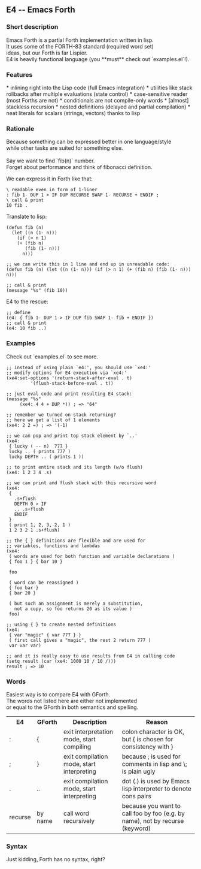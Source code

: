 <h2>E4 -- Emacs Forth</h2>

<h3>Short description</h3>
Emacs Forth is a partial Forth implementation written in lisp.<br>
It uses some of the FORTH-83 standard (required word set)<br>
ideas, but our Forth is far Lispier. <br>
E4 is heavily functional language (you **must** check out `examples.el`!).<br>

<h3>Features</h3>
* inlining right into the Lisp code (full Emacs integration)
* utilities like stack rollbacks after multiple evaluations (state control)
* case-sensitive reader (most Forths are not)
* conditionals are not compile-only words
* [almost] stackless recursion
* nested definitions (delayed and partial compilation)
* neat literals for scalars (strings, vectors) thanks to lisp

<h3>Rationale</h3>
Because something can be expressed better in one language/style<br>
while other tasks are suited for something else.<br>
<br>
Say we want to find `fib(n)` number.<br>
Forget about performance and think of fibonacci definition.<br>

We can express it in Forth like that:
```forth
\ readable even in form of 1-liner
: fib 1- DUP 1 > IF DUP RECURSE SWAP 1- RECURSE + ENDIF ;
\ call & print
10 fib .
```

Translate to lisp:
```elisp
(defun fib (n)
  (let ((n (1- n)))
    (if (> n 1)
	(+ (fib n)
	   (fib (1- n)))
      n)))

;; we can write this in 1 line and end up in unreadable code:
(defun fib (n) (let ((n (1- n))) (if (> n 1) (+ (fib n) (fib (1- n))) n)))

;; call & print
(message "%s" (fib 10))
```

E4 to the rescue:
```elisp
;; define
(e4: { fib 1- DUP 1 > IF DUP fib SWAP 1- fib + ENDIF })
;; call & print
(e4: 10 fib ..)
```

<h3>Examples</h3>
Check out `examples.el` to see more.<br>

```elisp
;; instead of using plain `e4:', you should use `xe4:'
;; modify options for E4 execution via `xe4:'
(xe4:set-options '(return-stack-after-eval . t)
		 '(flush-stack-before-eval . t))

;; just eval code and print resulting E4 stack:
(message "%s"
	 (xe4: 4 4 + DUP *)) ; => "64"

;; remember we turned on stack returning?
;; here we get a list of 1 elements
(xe4: 2 2 =) ; => '(-1) 

;; we can pop and print top stack element by `..'
(xe4:
 { lucky ( -- n)  777 }
 lucky .. ( prints 777 )
 lucky DEPTH .. ( prints 1 ))

;; to print entire stack and its length (w/o flush)
(xe4: 1 2 3 4 .s)

;; we can print and flush stack with this recursive word
(xe4:
 {
   .s+flush
   DEPTH 0 > IF
   .. .s+flush
   ENDIF
 }
 ( print 1, 2, 3, 2, 1 )
 1 2 3 2 1 .s+flush)

;; the { } definitions are flexible and are used for
;; variables, functions and lambdas
(xe4:
 ( words are used for both function and variable declarations )
 { foo 1 } { bar 10 }

 foo

 ( word can be reassigned )
 { foo bar }
 { bar 20 }
 
 ( but such an assignment is merely a substitution,
   not a copy, so foo returns 20 as its value )
 foo)

;; using { } to create nested definitions
(xe4:
 { var "magic" { var 777 } }
 ( first call gives a "magic", the rest 2 return 777 )
 var var var)

;; and it is really easy to use results from E4 in calling code
(setq result (car (xe4: 1000 10 / 10 /)))
result ; => 10
```

<h3>Words</h3>
Easiest way is to compare E4 with GForth.<br>
The words not listed here are either not implemented<br>
or equal to the GForth in both semantics and spelling.<br>

<table>
  <tr>
    <th>E4</th>
    <th>GForth</th>
    <th>Description</th>
    <th>Reason</th>
  </tr>
  <tr>
    <td>:</td>
    <td>{</td>
    <td>exit interpretation mode, start compiling</td>
    <td>colon character is OK, but { is chosen for consistency with }</td>
  </tr>
  <tr>
    <td>;</td>
    <td>}</td>
    <td>exit compilation mode, start interpreting</td>
    <td>because ; is used for comments in lisp and \; is plain ugly</td>
  </tr>
  <tr>
    <td>.</td>
    <td>..</td>
    <td>exit compilation mode, start interpreting</td>
    <td>dot (.) is used by Emacs lisp interpreter to denote cons pairs</td>
  </tr>
  <tr>
    <td>recurse</td>
    <td>by name</td>
    <td>call word recursively</td>
    <td>because you want to call foo by foo (e.g. by name), not by recurse (keyword)</td>
  </tr>
</table>

<h3>Syntax</h3>
Just kidding, Forth has no syntax, right?<br>
